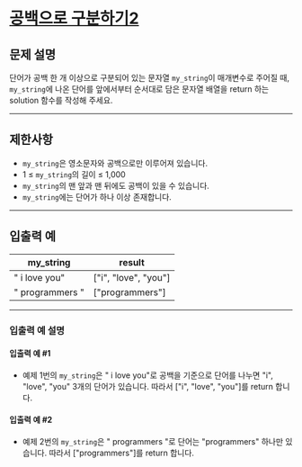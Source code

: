 # [공백으로 구분하기2](https://school.programmers.co.kr/learn/courses/30/lessons/181868)

## 문제 설명

단어가 공백 한 개 이상으로 구분되어 있는 문자열 `my_string`이 매개변수로 주어질 때, `my_string`에 나온 단어를 앞에서부터 순서대로 담은 문자열 배열을 return 하는 solution 함수를 작성해 주세요.

---

## 제한사항

- `my_string`은 영소문자와 공백으로만 이루어져 있습니다.
- 1 ≤ `my_string`의 길이 ≤ 1,000
- `my_string`의 맨 앞과 맨 뒤에도 공백이 있을 수 있습니다.
- `my_string`에는 단어가 하나 이상 존재합니다.

---

## 입출력 예

| my_string       | result               |
| --------------- | -------------------- |
| " i love you"   | ["i", "love", "you"] |
| " programmers " | ["programmers"]      |

---

### 입출력 예 설명

#### 입출력 예 #1

- 예제 1번의 `my_string`은 " i love you"로 공백을 기준으로 단어를 나누면 "i", "love", "you" 3개의 단어가 있습니다. 따라서 ["i", "love", "you"]를 return 합니다.

#### 입출력 예 #2

- 예제 2번의 `my_string`은 " programmers "로 단어는 "programmers" 하나만 있습니다. 따라서 ["programmers"]를 return 합니다.
